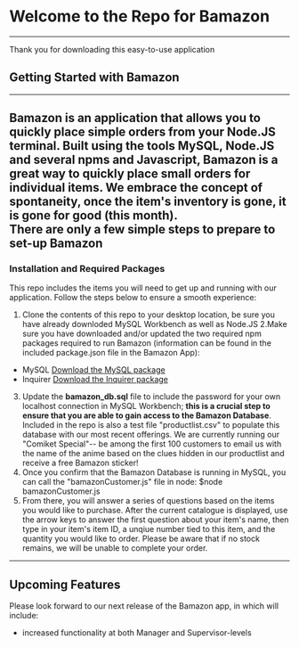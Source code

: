 # Welcome to the Repo for Bamazon
----
Thank you for downloading this easy-to-use application 

## Getting Started with Bamazon 
----

Bamazon is an application that allows you to quickly place simple orders from your Node.JS terminal. Built using the tools MySQL, Node.JS and several npms and Javascript, Bamazon is a great way to quickly place small orders for individual items.  We embrace the concept of spontaneity, once the item's inventory is gone, it is gone for good (this month).  
There are only a few simple steps to prepare to set-up Bamazon
----
### Installation and Required Packages 

This repo includes the items you will need to get up and running with our application.  Follow the steps below to ensure a smooth  experience:

1. Clone the contents of this repo to your desktop location, be sure you have already downloded MySQL Workbench as well as Node.JS
2.Make sure you have downloaded and/or updated the two required npm packages required to run Bamazon (information can be found in the included package.json file in the Bamazon App):
 * MySQL [Download the MySQL package](https://www.npmjs.com/package/mysql)
 * Inquirer [Download the Inquirer package](https://www.npmjs.com/package/inquirer)
3.  Update the **bamazon_db.sql** file to include the password for your own localhost connection in MySQL Workbench;  **this is a crucial step to ensure that you are able to gain access to the Bamazon Database**.  Included in the repo is also a test file "productlist.csv" to populate this database with our most recent offerings.  We are currently running our "Comiket Special"-- be among the first 100 customers to email us with the name of the anime based on the clues hidden in our productlist and receive a free Bamazon sticker!
4. Once you confirm that the Bamazon Database is running in MySQL, you can call the "bamazonCustomer.js" file in node:
				$node bamazonCustomer.js
5.  From there, you will answer a series of questions based on the items you would like to purchase.  After the current catalogue is displayed, use the arrow keys to answer the first question about your item's name, then type in your item's item ID, a unqiue number tied to this item, and the quantity you would  like to order.  Please be aware that if no stock remains, we will be unable to complete your order.  

----
## Upcoming Features 

Please look forward to our next release of the Bamazon app, in which will include: 
* increased functionality at both Manager and Supervisor-levels